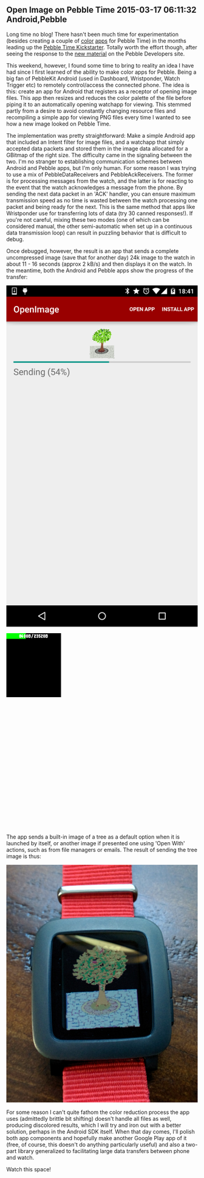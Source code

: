 Open Image on Pebble Time
2015-03-17 06:11:32
Android,Pebble
---

Long time no blog! There hasn't been much time for experimentation (besides creating a couple of <a title="Isotime" href="https://github.com/pebble-hacks/isotime">color</a> <a title="block-world" href="https://github.com/pebble-hacks/block-world">apps</a> for Pebble Time) in the months leading up the <a title="Pebble Time Kickstarter" href="https://www.kickstarter.com/projects/597507018/pebble-time-awesome-smartwatch-no-compromises">Pebble Time Kickstarter</a>. Totally worth the effort though, after seeing the response to the <a title="Pebble Developers" href="https://developer.getpebble.com/getting-started/">new material</a> on the Pebble Developers site.

This weekend, however, I found some time to bring to reality an idea I have had since I first learned of the ability to make color apps for Pebble. Being a big fan of PebbleKit Android (used in Dashboard, Wristponder, Watch Trigger etc) to remotely control/access the connected phone. The idea is this: create an app for Android that registers as a receptor of opening image files. This app then resizes and reduces the color palette of the file before piping it to an automatically opening watchapp for viewing. This stemmed partly from a desire to avoid constantly changing resource files and recompiling a simple app for viewing PNG files every time I wanted to see how a new image looked on Pebble Time.

The implementation was pretty straightforward: Make a simple Android app that included an Intent filter for image files, and a watchapp that simply accepted data packets and stored them in the image data allocated for a GBitmap of the right size. The difficulty came in the signaling between the two. I'm no stranger to establishing communication schemes between Android and Pebble apps, but I'm only human. For some reason I was trying to use a mix of PebbleDataReceivers and PebbleAckReceivers. The former is for processing messages from the watch, and the latter is for reacting to the event that the watch acknowledges a message from the phone. By sending the next data packet in an 'ACK' handler, you can ensure maximum transmission speed as no time is wasted between the watch processing one packet and being ready for the next. This is the same method that apps like Wristponder use for transferring lots of data (try 30 canned responses!). If you're not careful, mixing these two modes (one of which can be considered manual, the other semi-automatic when set up in a continuous data transmission loop) can result in puzzling behavior that is difficult to debug.

Once debugged, however, the result is an app that sends a complete uncompressed image (save that for another day) 24k image to the watch in about 11 - 16 seconds (approx 2 kB/s) and then displays it on the watch. In the meantime, both the Android and Pebble apps show the progress of the transfer:

![](/assets/import/media/2015/03/screenshot_2015-03-08-18-41-59.png?w=169)

![](/assets/import/media/2015/03/transfer.png)

&nbsp;

&nbsp;

&nbsp;

&nbsp;

&nbsp;

&nbsp;

&nbsp;

&nbsp;

&nbsp;

&nbsp;

&nbsp;

The app sends a built-in image of a tree as a default option when it is launched by itself, or another image if presented one using 'Open With' actions, such as from file managers or emails. The result of sending the tree image is thus:

![](/assets/import/media/2015/03/img_20150308_182032-e1425865838845.jpg?w=242)

For some reason I can't quite fathom the color reduction process the app uses (admittedly brittle bit shifting) doesn't handle all files as well, producing discolored results, which I will try and iron out with a better solution, perhaps in the Android SDK itself. When that day comes, I'll polish both app components and hopefully make another Google Play app of it (free, of course, this doesn't do anything particularly useful) and also a two-part library generalized to facilitating large data transfers between phone and watch.

Watch this space!

&nbsp;
